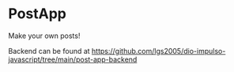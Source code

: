 # PostApp

Make your own posts!

Backend can be found at https://github.com/lgs2005/dio-impulso-javascript/tree/main/post-app-backend